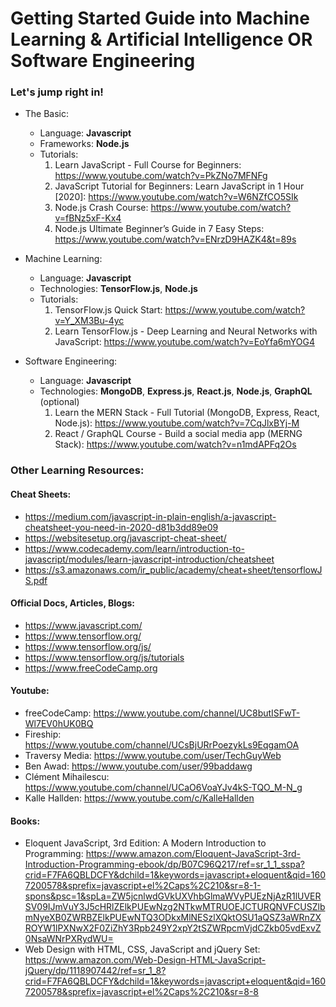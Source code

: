 # Getting Started Guide into Machine Learning & Artificial Intelligence OR Software Engineering

### Let's jump right in!

- The Basic:

  - Language: **Javascript**
  - Frameworks: **Node.js**
  - Tutorials:
    1.  Learn JavaScript - Full Course for Beginners: https://www.youtube.com/watch?v=PkZNo7MFNFg
    2.  JavaScript Tutorial for Beginners: Learn JavaScript in 1 Hour [2020]: https://www.youtube.com/watch?v=W6NZfCO5SIk
    3.  Node.js Crash Course: https://www.youtube.com/watch?v=fBNz5xF-Kx4
    4.  Node.js Ultimate Beginner’s Guide in 7 Easy Steps: https://www.youtube.com/watch?v=ENrzD9HAZK4&t=89s

- Machine Learning:

  - Language: **Javascript**
  - Technologies: **TensorFlow.js**, **Node.js**
  - Tutorials:
    1.  TensorFlow.js Quick Start: https://www.youtube.com/watch?v=Y_XM3Bu-4yc
    2.  Learn TensorFlow.js - Deep Learning and Neural Networks with JavaScript: https://www.youtube.com/watch?v=EoYfa6mYOG4

- Software Engineering:

  - Language: **Javascript**
  - Technologies: **MongoDB**, **Express.js**, **React.js**, **Node.js**, **GraphQL** (optional)
    1.  Learn the MERN Stack - Full Tutorial (MongoDB, Express, React, Node.js): https://www.youtube.com/watch?v=7CqJlxBYj-M
    2.  React / GraphQL Course - Build a social media app (MERNG Stack): https://www.youtube.com/watch?v=n1mdAPFq2Os

### Other Learning Resources:

#### Cheat Sheets:

- https://medium.com/javascript-in-plain-english/a-javascript-cheatsheet-you-need-in-2020-d81b3dd89e09
- https://websitesetup.org/javascript-cheat-sheet/
- https://www.codecademy.com/learn/introduction-to-javascript/modules/learn-javascript-introduction/cheatsheet
- https://s3.amazonaws.com/ir_public/academy/cheat+sheet/tensorflowJS.pdf

#### Official Docs, Articles, Blogs:

- https://www.javascript.com/
- https://www.tensorflow.org/
- https://www.tensorflow.org/js/
- https://www.tensorflow.org/js/tutorials
- https://www.freeCodeCamp.org

#### Youtube:

- freeCodeCamp: https://www.youtube.com/channel/UC8butISFwT-Wl7EV0hUK0BQ
- Fireship: https://www.youtube.com/channel/UCsBjURrPoezykLs9EqgamOA
- Traversy Media: https://www.youtube.com/user/TechGuyWeb
- Ben Awad: https://www.youtube.com/user/99baddawg
- Clément Mihailescu: https://www.youtube.com/channel/UCaO6VoaYJv4kS-TQO_M-N_g
- Kalle Hallden: https://www.youtube.com/c/KalleHallden

#### Books:

- Eloquent JavaScript, 3rd Edition: A Modern Introduction to Programming: https://www.amazon.com/Eloquent-JavaScript-3rd-Introduction-Programming-ebook/dp/B07C96Q217/ref=sr_1_1_sspa?crid=F7FA6QBLDCFY&dchild=1&keywords=javascript+eloquent&qid=1607200578&sprefix=javascript+el%2Caps%2C210&sr=8-1-spons&psc=1&spLa=ZW5jcnlwdGVkUXVhbGlmaWVyPUEzNjAzR1lUVERSV09IJmVuY3J5cHRlZElkPUEwNzg2NTkwMTRUOEJCTURQNVFCUSZlbmNyeXB0ZWRBZElkPUEwNTQ3ODkxMlNESzlXQktOSU1aQSZ3aWRnZXROYW1lPXNwX2F0ZiZhY3Rpb249Y2xpY2tSZWRpcmVjdCZkb05vdExvZ0NsaWNrPXRydWU=
- Web Design with HTML, CSS, JavaScript and jQuery Set: https://www.amazon.com/Web-Design-HTML-JavaScript-jQuery/dp/1118907442/ref=sr_1_8?crid=F7FA6QBLDCFY&dchild=1&keywords=javascript+eloquent&qid=1607200578&sprefix=javascript+el%2Caps%2C210&sr=8-8
